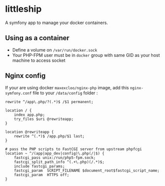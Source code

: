 littleship
==========

A symfony app to manage your docker containers.

## Using as a container

* Define a volume on `/var/run/docker.sock`
* Your PHP-FPM user must be in `docker` group with same GID as your host machine to access socket

## Nginx config

If your are using docker `maxexcloo/nginx-php` image, add this `nginx-symfony.conf`
file to your `/data/config` folder :

```nginx
rewrite ^/app\.php/?(.*)$ /$1 permanent;

location / {
    index app.php;
    try_files $uri @rewriteapp;
}

location @rewriteapp {
    rewrite ^(.*)$ /app.php/$1 last;
}

# pass the PHP scripts to FastCGI server from upstream phpfcgi
location ~ ^/(app|app_dev|config)\.php(/|$) {
    fastcgi_pass unix:/run/php5-fpm.sock;
    fastcgi_split_path_info ^(.+\.php)(/.*)$;
    include fastcgi_params;
    fastcgi_param  SCRIPT_FILENAME $document_root$fastcgi_script_name;
    fastcgi_param  HTTPS off;
}
```
